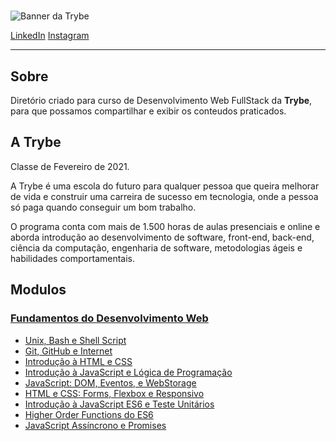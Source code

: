 #

![Banner da Trybe](https://ik.imagekit.io/sergiomos/trybe_oxSPVAAygK.jpeg "Trybe")

[LinkedIn](https://www.linkedin.com/in/sergiomos/)
[Instagram](https://www.instagram.com/sergio_mdo/)

---

## Sobre

Diretório criado para curso de Desenvolvimento Web FullStack da **Trybe**, para que possamos compartilhar e exibir os conteudos praticados.

## A Trybe

Classe de Fevereiro de 2021.

A Trybe é uma escola do futuro para qualquer pessoa que queira melhorar de vida e construir uma carreira de sucesso em tecnologia, onde a pessoa só paga quando conseguir um bom trabalho.

O programa conta com mais de 1.500 horas de aulas presenciais e online e aborda introdução ao desenvolvimento de software, front-end, back-end, ciência da computação, engenharia de software, metodologias ágeis e habilidades comportamentais.

## Modulos

### [Fundamentos do Desenvolvimento Web](/fundamentos-do-desenvolvimento-web)

- [Unix, Bash e Shell Script](/fundamentos-do-desenvolvimento-web)
- [Git, GitHub e Internet](/fundamentos-do-desenvolvimento-web)
- [Introdução à HTML e CSS](/fundamentos-do-desenvolvimento-web/bloco_3)
- [Introdução à JavaScript e Lógica de Programação](/fundamentos-do-desenvolvimento-web/bloco_4)
- [JavaScript: DOM, Eventos, e WebStorage](/fundamentos-do-desenvolvimento-web/bloco_5)
- [HTML e CSS: Forms, Flexbox e Responsivo](/fundamentos-do-desenvolvimento-web/bloco_6)
- [Introdução à JavaScript ES6 e Teste Unitários](/fundamentos-do-desenvolvimento-web/bloco_7)
- [Higher Order Functions do ES6](/fundamentos-do-desenvolvimento-web/bloco_8)
- [JavaScript Assíncrono e Promises](/fundamentos-do-desenvolvimento-web/bloco_9)
